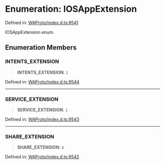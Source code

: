 # Enumeration: IOSAppExtension

Defined in: [WAProto/index.d.ts:9541](https://github.com/Fokusdotid/bail/blob/cf6cc85134e12081bc635cea02cc0eee74033a81/WAProto/index.d.ts#L9541)

IOSAppExtension enum.

## Enumeration Members

### INTENTS\_EXTENSION

> **INTENTS\_EXTENSION**: `2`

Defined in: [WAProto/index.d.ts:9544](https://github.com/Fokusdotid/bail/blob/cf6cc85134e12081bc635cea02cc0eee74033a81/WAProto/index.d.ts#L9544)

***

### SERVICE\_EXTENSION

> **SERVICE\_EXTENSION**: `1`

Defined in: [WAProto/index.d.ts:9543](https://github.com/Fokusdotid/bail/blob/cf6cc85134e12081bc635cea02cc0eee74033a81/WAProto/index.d.ts#L9543)

***

### SHARE\_EXTENSION

> **SHARE\_EXTENSION**: `0`

Defined in: [WAProto/index.d.ts:9542](https://github.com/Fokusdotid/bail/blob/cf6cc85134e12081bc635cea02cc0eee74033a81/WAProto/index.d.ts#L9542)
